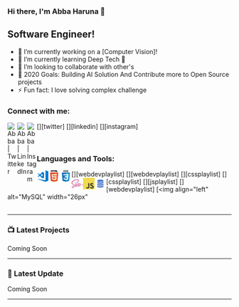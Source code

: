 ### Hi there, I'm Abba Haruna 👋

## Software Engineer!
- 🔭 I’m currently working on a [Computer Vision]!
- 🌱 I’m currently learning Deep Tech 🤣
- 👯 I’m looking to collaborate with other's
- 🥅 2020 Goals: Building AI Solution And Contribute more to Open Source projects
- ⚡ Fun fact: I love solving complex challenge

### Connect with me:
[<img align="left" alt="Abba | Twitter" width="22px" src="https://cdn.jsdelivr.net/npm/simple-icons@v3/icons/twitter.svg" />][twitter]
[<img align="left" alt="Abba | LinkedIn" width="22px" src="https://cdn.jsdelivr.net/npm/simple-icons@v3/icons/linkedin.svg" />][linkedin]
[<img align="left" alt="Abba | Instagram" width="22px" src="https://cdn.jsdelivr.net/npm/simple-icons@v3/icons/instagram.svg" />][instagram]

<br />

### Languages and Tools:

[<img align="left" alt="Visual Studio Code" width="26px" src="https://raw.githubusercontent.com/github/explore/80688e429a7d4ef2fca1e82350fe8e3517d3494d/topics/visual-studio-code/visual-studio-code.png" />][webdevplaylist]
[<img align="left" alt="Python" width="26px" src="https://raw.githubusercontent.com/github/explore/80688e429a7d4ef2fca1e82350fe8e3517d3494d/topics/html/html.png" />][webdevplaylist]
[<img align="left" alt="Django" width="26px" src="https://raw.githubusercontent.com/github/explore/80688e429a7d4ef2fca1e82350fe8e3517d3494d/topics/css/css.png" />][cssplaylist]
[<img align="left" alt="HTML5/CSS" width="26px" src="https://raw.githubusercontent.com/github/explore/80688e429a7d4ef2fca1e82350fe8e3517d3494d/topics/sass/sass.png" />][cssplaylist]
[<img align="left" alt="JavaScript" width="26px" src="https://raw.githubusercontent.com/github/explore/80688e429a7d4ef2fca1e82350fe8e3517d3494d/topics/javascript/javascript.png" />][jsplaylist]
[<img align="left" alt="SQL" width="26px" src="https://raw.githubusercontent.com/github/explore/80688e429a7d4ef2fca1e82350fe8e3517d3494d/topics/sql/sql.png" />][webdevplaylist]
[<img align="left" alt="MySQL" width="26px" 
<br />
<br />

---

### 📺 Latest Projects
<!-- YOUTUBE:START -->
Coming Soon
<!-- YOUTUBE:END -->

---

### 📕 Latest Update
<!-- BLOG-POST-LIST:START -->
Coming Soon
<!-- BLOG-POST-LIST:END -->

---

